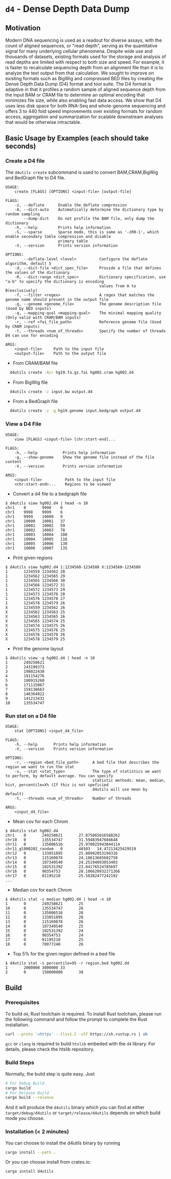 # `d4` - Dense Depth Data Dump

## Motivation

Modern DNA sequencing is used as a readout for diverse assays, with the count of aligned sequences, or "read depth", serving as the quantitative signal for many underlying cellular phenomena. Despite wide use and thousands of datasets, existing formats used for the storage and analysis of read depths are limited with respect to both size and speed. For example, it is faster to recalculate sequencing depth from an alignment file than it is to analyze the text output from that calculation. We sought to improve on existing formats such as BigWig and compressed BED files by creating the Dense Depth Data Dump (D4) format and tool suite. The D4 format is adaptive in that it profiles a random sample of aligned sequence depth from the input BAM or CRAM file to determine an optimal encoding that  minimizes file size, while also enabling fast data access. We show that D4 uses less disk space for both RNA-Seq and whole-genome sequencing and offers 3 to 440 fold speed improvements over existing formats for random access, aggregation and summarization for scalable downstream analyses that would be otherwise intractable.

## Basic Usage by Examples (each should take seconds)

### Create a D4 file

The `d4utils create` subcommand is used to convert BAM,CRAM,BigWig and BedGraph file to D4 file.

```text
USAGE:
    create [FLAGS] [OPTIONS] <input-file> [output-file]

FLAGS:
    -z, --deflate      Enable the deflate compression
    -A, --dict-auto    Automatically determine the dictionary type by random sampling
        --dump-dict    Do not profile the BAM file, only dump the dictionary
    -h, --help         Prints help information
    -S, --sparse       Sparse mode, this is same as '-zR0-1', which enable secondary table compression and disable
                       primary table
    -V, --version      Prints version information

OPTIONS:
        --deflate-level <level>          Configure the deflate algorithm, default 5
    -d, --dict-file <dict_spec_file>     Provide a file that defines the values of the dictionary
    -R, --dict-range <dict_spec>         Dictionary specification, use "a-b" to specify the dictionary is encoding
                                         values from A to B(exclusively)
    -f, --filter <regex>                 A regex that matches the genome name should present in the output file
    -g, --genome <genome_file>           The genome description file (Used by BED inputs)
    -q, --mapping-qual <mapping-qual>    The minimal mapping quality (Only valid with CRAM/BAM inputs)
    -r, --ref <fai_file_path>            Reference genome file (Used by CRAM inputs)
    -t, --threads <num_of_threads>       Specify the number of threads D4 can use for encoding

ARGS:
    <input-file>     Path to the input file
    <output-file>    Path to the output file
```

- From CRAM/BAM file

```bash
  d4utils create -Azr hg19.fa.gz.fai hg002.cram hg002.d4
```

- From BigWig file

```bash
  d4utils create -z input.bw output.d4
```

- From a BedGraph file

```bash
  d4utils create -z -g hg19.genome input.bedgraph output.d4
```

### View a D4 File

```text
USAGE:
    view [FLAGS] <input-file> [chr:start-end]...

FLAGS:
    -h, --help           Prints help information
    -g, --show-genome    Show the genome file instead of the file content
    -V, --version        Prints version information

ARGS:
    <input-file>          Path to the input file
    <chr:start-end>...    Regions to be viewed
```

- Convert a d4 file to a bedgraph file

```text
$ d4utils view hg002.d4 | head -n 10
chr1    0       9998    0
chr1    9998    9999    6
chr1    9999    10000   9
chr1    10000   10001   37
chr1    10001   10002   59
chr1    10002   10003   78
chr1    10003   10004   100
chr1    10004   10005   116
chr1    10005   10006   130
chr1    10006   10007   135
```

- Print given regions

```text
$ d4utils view hg002.d4 1:1234560-1234580 X:1234560-1234580
1       1234559 1234562 28
1       1234562 1234565 29
1       1234565 1234566 30
1       1234566 1234572 31
1       1234572 1234573 29
1       1234573 1234576 28
1       1234576 1234578 27
1       1234578 1234579 26
X       1234559 1234562 26
X       1234562 1234563 25
X       1234563 1234565 26
X       1234565 1234574 25
X       1234574 1234575 26
X       1234575 1234576 25
X       1234576 1234578 26
X       1234578 1234579 25
```

- Print the genome layout

```text
$ d4utils view -g hg002.d4 | head -n 10
1       249250621
2       243199373
3       198022430
4       191154276
5       180915260
6       171115067
7       159138663
8       146364022
9       141213431
10      135534747
```

### Run stat on a D4 file

```text
USAGE:
    stat [OPTIONS] <input_d4_file>

FLAGS:
    -h, --help       Prints help information
    -V, --version    Prints version information

OPTIONS:
    -r, --region <bed_file_path>      A bed file that describes the region we want to run the stat
    -s, --stat <stat_type>            The type of statistics we want to perform, by default average. You can specify
                                      statistic methods: mean, median, hist, percentile=X% (If this is not speficied
                                      d4utils will use mean by default)
    -t, --threads <num_of_threads>    Number of threads

ARGS:
    <input_d4_file>
```


- Mean cov for each Chrom

```text
$ d4utils stat hg002.d4
chr1    0       249250621       27.075065016588262
chr10   0       135534747       31.59483947684648
chr11   0       135006516       25.970025943044114
chr11_gl000202_random   0       40103   14.47213425429519
chr12   0       133851895       25.80992053194316
chr13   0       115169878       24.18613685602758
chr14   0       107349540       24.25194093053403
chr15   0       102531392       23.04176524785697
chr16   0       90354753        28.106620932271266
chr17   0       81195210        25.58382477242192
...
```

- Median cov for each Chrom

```text
$ d4utils stat -s median hg002.d4 | head -n 10
1       0       249250621       25
10      0       135534747       26
11      0       135006516       26
12      0       133851895       26
13      0       115169878       26
14      0       107349540       25
15      0       102531392       24
16      0       90354753        24
17      0       81195210        25
18      0       78077248        26
```

- Top 5% for the given region defined in a bed file

```text
$ d4utils stat -s percentile=95 -r region.bed hg002.d4
1       2000000 3000000 33
2       0       150000000       38
```

## Build

### Prerequisites

To build `d4`, Rust toolchain is required. To install Rust toolchain, 
please run the following command and follow the prompt to complete the 
Rust installation.

```bash
curl --proto '=https' --tlsv1.2 -sSf https://sh.rustup.rs | sh
```

`gcc` or `clang` is required to build `htslib` embeded with the `d4` library.
For details, please check the htslib repository.

### Build Steps

Normally, the build step is quite easy. Just

```bash
# For Debug Build
cargo build
# For Release Build
cargo build --release
```

And it will produce the `d4utils` binary which you can find at either
`target/debug/d4utils` or `target/release/d4utils` depends on which build mode
you choose.

### Installation (< 2 minutes)

You can choose to install the d4utils binary by running

```bash
cargo install --path .
```

Or you can choose install from crates.io:

```bash
cargo install d4utils
```
